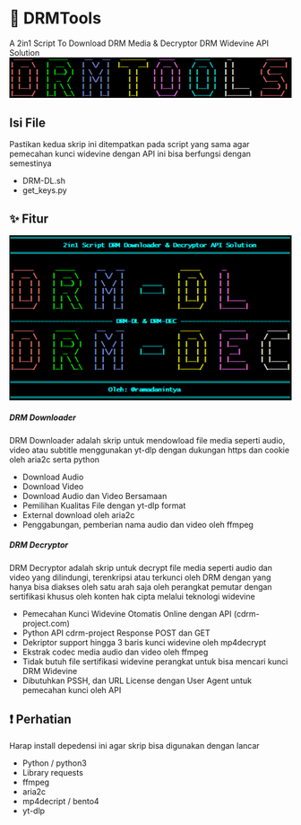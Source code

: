 # 🔑 DRMTools
A 2in1 Script To Download DRM Media &amp; Decryptor DRM Widevine API Solution
![](https://github.com/Ramadani1t/DRM-DL-nd-DRM-DEC/blob/main/image/smintty.2025-05-31_19-37-15.png?raw=true)

## Isi File
Pastikan kedua skrip ini ditempatkan pada script yang sama agar pemecahan kunci widevine dengan API ini bisa berfungsi dengan semestinya
- DRM-DL.sh
- get_keys.py

## ✨ Fitur
![](https://github.com/Ramadani1t/DRM-DL-nd-DRM-DEC/blob/main/image/thumnail.png?raw=true)
##### DRM Downloader
DRM Downloader adalah skrip untuk mendowload file media seperti audio, video atau subtitle menggunakan yt-dlp dengan dukungan https dan cookie oleh aria2c serta python
- Download Audio
- Download Video
- Download Audio dan Video Bersamaan
- Pemilihan Kualitas File dengan yt-dlp format
- External download oleh aria2c
- Penggabungan, pemberian nama audio dan video oleh ffmpeg

##### DRM Decryptor
DRM Decryptor adalah skrip untuk decrypt file media seperti audio dan video yang dilindungi, terenkripsi atau terkunci oleh DRM dengan yang hanya bisa diakses oleh satu arah saja oleh perangkat pemutar dengan sertifikasi khusus oleh konten hak cipta melalui teknologi widevine
- Pemecahan Kunci Widevine Otomatis Online dengan API (cdrm-project.com)
- Python API cdrm-project Response POST dan GET
- Dekriptor support hingga 3 baris kunci widevine oleh mp4decrypt
- Ekstrak codec media audio dan video oleh ffmpeg
- Tidak butuh file sertifikasi widevine perangkat untuk bisa mencari kunci DRM Widevine
- Dibutuhkan PSSH, dan URL License dengan User Agent untuk pemecahan kunci oleh API

## ❗ Perhatian
Harap install depedensi ini agar skrip bisa digunakan dengan lancar
- Python / python3
- Library requests
- ffmpeg
- aria2c
- mp4decript / bento4
- yt-dlp

